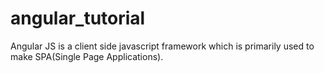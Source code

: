 # angular_tutorial
Angular JS is a client side javascript framework which is primarily used to make SPA(Single Page Applications).
